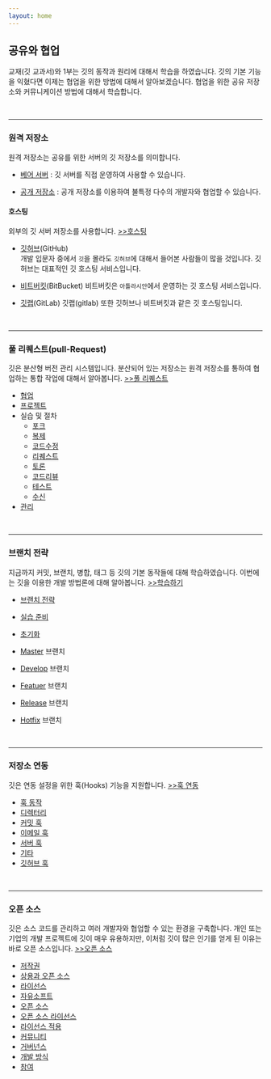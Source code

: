 ```yaml
---
layout: home
---
```

## 공유와 협업
교재(깃 교과서)와 1부는 깃의 동작과 원리에 대해서 학습을 하였습니다. 
깃의 기본 기능을 익혔다면 이제는 협업을 위한 방법에 대해서 알아보겠습니다.
협업을 위한 공유 저장소와 커뮤니케이션 방법에 대해서 학습합니다. 

<br>
<hr>

### 원격 저장소
원격 저장소는 공유를 위한 서버의 깃 저장소를 의미합니다.

* [베어 서버](server/bare) : 깃 서버를 직접 운영하여 사용할 수 있습니다. 

* [공개 저장소](hosting/repo) : 공개 저장소를 이용하여 불특정 다수의 개발자와 협업할 수 있습니다.

#### 호스팅
외부의 깃 서버 저장소를 사용합니다. [>>호스팅](hosting)

* [깃허브](github)(GitHub)  
개발 입문자 중에서 `깃`을 몰라도 `깃허브`에 대해서 들어본 사람들이 많을 것입니다. 깃허브는 대표적인 깃 호스팅 서비스입니다. 

* [비트버킷](bitbucket)(BitBucket)
비트버킷은 `아틀라시안`에서 운영하는 깃 호스팅 서비스입니다. 

* [깃랩](gitlab)(GitLab)
깃랩(gitlab) 또한 깃허브나 비트버킷과 같은 깃 호스팅입니다. 

<br>
<hr>

### 풀 리퀘스트(pull-Request)
깃은 분산형 버전 관리 시스템입니다. 분산되어 있는 저장소는 원격 저장소를 통하여 협업하는 통합 작업에 대해서 알아봅니다. [>>풀 리퀘스트](pull-request)

* [협업](pullrequest/collaboration)
* [프로젝트](pullrequest/project)
* 실습 및 절차
    + [포크](pullrequest/fork)
    + [복제](pullrequest/clone)
    + [코드수정](pullrequest/code)
    + [리퀘스트](pullrequest/request)
    + [토론](pullrequest/discuss)
    + [코드리뷰](pullrequest/review)
    + [테스트](pullrequest/test)
    + [수신](pullrequest/receive)
* [관리](pullrequest/관리)
<br>
<hr>

### 브랜치 전략
지금까지 커밋, 브랜치, 병합, 태그 등 깃의 기본 동작들에 대해 학습하였습니다. 이번에는 깃을 이용한 개발 방법론에 대해 알아봅니다. [>>학습하기](gitflow)

* [브랜치 전략](gitflow/branch)
* [실습 준비](gitflow/practice)
* [초기화](gitflow/init)

* [Master](gitflow/master) 브랜치
* [Develop](gitflow/develop) 브랜치
* [Featuer](gitflow/feature) 브랜치
* [Release](gitflow/release) 브랜치
* [Hotfix](gitflow/hotfix) 브랜치

<br>
<hr>

### 저장소 연동
깃은 연동 설정을 위한 훅(Hooks) 기능을 지원합니다. [>>훅 연동](hook)

* [훅 동작](hook/훅동작)
* [디렉터리](hook/디렉터리)
* [커밋 훅](hook/커밋훅)
* [이메일 훅](hook/이메일훅)
* [서버 훅](hook/서버훅)
* [기타](hook/기타)
* [깃허브 훅](hook/github)

<br>
<hr>

### 오픈 소스
깃은 소스 코드를 관리하고 여러 개발자와 협업할 수 있는 환경을 구축합니다. 개인 또는 기업의 개발 프로젝트에 깃이 매우 유용하지만, 이처럼 깃이 많은 인기를 얻게 된 이유는 바로 오픈 소스입니다. [>>오픈 소스](opensource)

* [저작권](copyright)
* [상용과 오픈 소스](copyleft)
* [라이선스](license)
* [자유소프트](freesoft)
* [오픈 소스](opensource)
* [오픈 소스 라이선스](openlicense)
* [라이선스 적용](apply)
* [커뮤니티](comunity)
* [거버넌스](governance)
* [개발 방식](develop)
* [참여](contributor)

<br><br><br>

